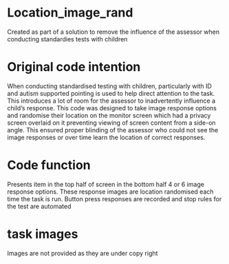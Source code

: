 # Location_image_rand
Created as part of a solution to remove the influence of the assessor when conducting standardies tests with children 

# Original code intention
When conducting standardised testing with children, particularly with ID and autism supported pointing is used to help direct attention to the task. This introduces a lot of room for the assessor to inadvertently influence a child’s response. This code was designed to take image response options and randomise their location on the monitor screen which had a privacy screen overlaid on it preventing viewing of screen content from a side-on angle. This ensured proper blinding of the assessor who could not see the image responses or over time learn the location of correct responses. 

# Code function 
Presents item in the top half of screen in the bottom half 4 or 6 image response options. These response images are location randomised each time the task is run. Button press responses are recorded and stop rules for the test are automated
   
# task images 
Images are not provided as they are under copy right
